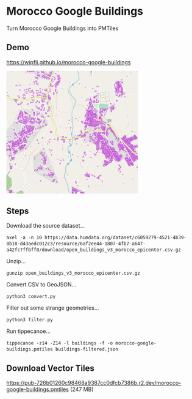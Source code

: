 # Morocco Google Buildings

Turn Morocco Google Buildings into PMTiles

## Demo

https://wipfli.github.io/morocco-google-buildings

<a href="https://wipfli.github.io/morocco-google-buildings">
<img src="screenshot.png" width=345>
</a>

## Steps

Download the source dataset...
```
axel -a -n 10 https://data.humdata.org/dataset/c6059279-4521-4b39-8b18-d43aedc012c3/resource/6af2ee44-1807-4fb7-a647-a42fc7ffbff0/download/open_buildings_v3_morocco_epicenter.csv.gz
```

Unzip...
```
gunzip open_buildings_v3_morocco_epicenter.csv.gz
```

Convert CSV to GeoJSON...
```
python3 convert.py
```

Filter out some strange geometries...
```
python3 filter.py
```

Run tippecanoe...
```
tippecanoe -z14 -Z14 -l buildings -f -o morocco-google-buildings.pmtiles buildings-filtered.json
```

## Download Vector Tiles

https://pub-726b01260c98468a9387cc0dfcb7386b.r2.dev/morocco-google-buildings.pmtiles (247 MB)
